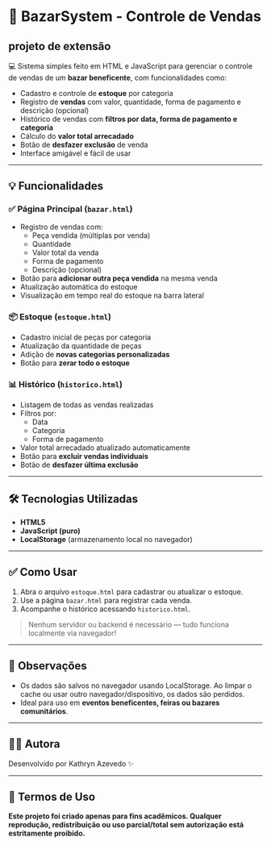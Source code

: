 # 🧥 BazarSystem - Controle de Vendas

projeto de extensão
---

💻 Sistema simples feito em HTML e JavaScript para gerenciar o controle de vendas de um **bazar beneficente**, com funcionalidades como:

- Cadastro e controle de **estoque** por categoria
- Registro de **vendas** com valor, quantidade, forma de pagamento e descrição (opcional)
- Histórico de vendas com **filtros por data, forma de pagamento e categoria**
- Cálculo do **valor total arrecadado**
- Botão de **desfazer exclusão** de venda
- Interface amigável e fácil de usar

---

## 💡 Funcionalidades

### ✅ Página Principal (`bazar.html`)

- Registro de vendas com:
  - Peça vendida (múltiplas por venda)
  - Quantidade
  - Valor total da venda
  - Forma de pagamento
  - Descrição (opcional)
- Botão para **adicionar outra peça vendida** na mesma venda
- Atualização automática do estoque
- Visualização em tempo real do estoque na barra lateral

### 📦 Estoque (`estoque.html`)

- Cadastro inicial de peças por categoria
- Atualização da quantidade de peças
- Adição de **novas categorias personalizadas**
- Botão para **zerar todo o estoque**

### 📊 Histórico (`historico.html`)

- Listagem de todas as vendas realizadas
- Filtros por:
  - Data
  - Categoria
  - Forma de pagamento
- Valor total arrecadado atualizado automaticamente
- Botão para **excluir vendas individuais**
- Botão de **desfazer última exclusão**

---

## 🛠️ Tecnologias Utilizadas

- **HTML5**
- **JavaScript (puro)**
- **LocalStorage** (armazenamento local no navegador)

---

## ✅ Como Usar

1. Abra o arquivo `estoque.html` para cadastrar ou atualizar o estoque.
2. Use a página `bazar.html` para registrar cada venda.
3. Acompanhe o histórico acessando `historico.html`.

> Nenhum servidor ou backend é necessário — tudo funciona localmente via navegador!

---

## 📌 Observações

- Os dados são salvos no navegador usando LocalStorage. Ao limpar o cache ou usar outro navegador/dispositivo, os dados são perdidos.
- Ideal para uso em **eventos beneficentes, feiras ou bazares comunitários**.

---

## 👩‍💻 Autora

Desenvolvido por Kathryn Azevedo ✨  

---
## 🛑 Termos de Uso

**Este projeto foi criado apenas para fins acadêmicos. Qualquer reprodução, redistribuição ou uso parcial/total sem autorização está estritamente proibido.**
 




